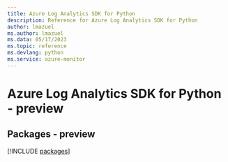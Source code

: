 ```yaml
---
title: Azure Log Analytics SDK for Python
description: Reference for Azure Log Analytics SDK for Python
author: lmazuel
ms.author: lmazuel
ms.data: 05/17/2023
ms.topic: reference
ms.devlang: python
ms.service: azure-monitor
---
```

# Azure Log Analytics SDK for Python - preview
## Packages - preview
[!INCLUDE [packages](log-analytics-index.md)]